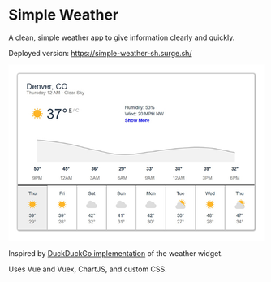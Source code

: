 # Simple Weather

A clean, simple weather app to give information clearly and quickly.

Deployed version: <https://simple-weather-sh.surge.sh/>

![screenshot](assets/screenshot.jpg)

Inspired by [DuckDuckGo implementation](https://duckduckgo.com/?q=weather+Denver&atb=v100-6_f) of the weather widget.

Uses Vue and Vuex, ChartJS, and custom CSS.
